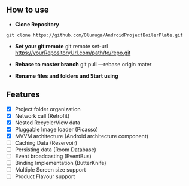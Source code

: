 ## How to use

- **Clone Repository** 
```
git clone https://github.com/Olunuga/AndroidProjectBoilerPlate.git
```

- **Set your git remote** git remote set-url https://yourRepositoryUrl.com/path/to/repo.git

- **Rebase to master branch** git pull —rebase origin mater

- **Rename files and folders and Start using**



## Features
- [x] Project folder organization
- [X] Network call (Retrofit)
- [x] Nested RecyclerView data
- [x] Pluggable Image loader (Picasso)
- [x] MVVM architecture (Android architecture component)
- [ ] Caching Data (Reservoir)
- [ ] Persisting data (Room Database)
- [ ] Event broadcasting (EventBus)
- [ ] Binding Implementation (ButterKnife)
- [ ] Multiple Screen size support
- [ ] Product Flavour support
